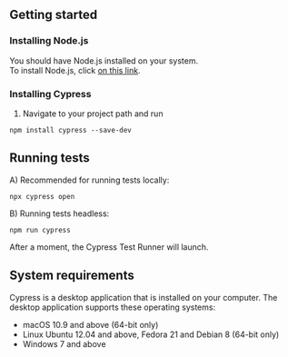 ## Getting started

### Installing Node.js
You should have Node.js installed on your system.  
To install Node.js, click [on this link](https://nodejs.org/en/download/).

### Installing Cypress
1. Navigate to your project path and run 
```
npm install cypress --save-dev
```

## Running tests
A) Recommended for running tests locally:
```
npx cypress open
```
B) Running tests headless:
```
npm run cypress
```

After a moment, the Cypress Test Runner will launch.
 
## System requirements

Cypress is a desktop application that is installed on your computer. The desktop application supports these operating systems:

- macOS 10.9 and above (64-bit only)
- Linux Ubuntu 12.04 and above, Fedora 21 and Debian 8 (64-bit only)
- Windows 7 and above

